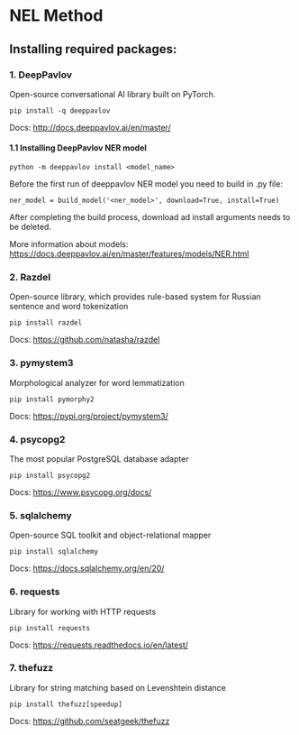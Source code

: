 # NEL Method

## Installing required packages:

### 1. DeepPavlov
Open-source conversational AI library built on PyTorch.
```no-highlight
pip install -q deeppavlov
```
Docs: http://docs.deeppavlov.ai/en/master/

#### 1.1 Installing DeepPavlov NER model
```no-highlight
python -m deeppavlov install <model_name>  
```
Before the first run of deeppavlov NER model you need to build in .py file:
```no-highlight
ner_model = build_model('<ner_model>', download=True, install=True)
```
After completing the build process, download ad install arguments needs to be deleted.

More information about models: https://docs.deeppavlov.ai/en/master/features/models/NER.html

### 2. Razdel
Open-source library, which provides rule-based system for Russian sentence and word tokenization
```no-highlight
pip install razdel
```
Docs: https://github.com/natasha/razdel

### 3. pymystem3
Morphological analyzer for word lemmatization
```no-highlight
pip install pymorphy2
```
Docs: https://pypi.org/project/pymystem3/

### 4. psycopg2
The most popular PostgreSQL database adapter
```no-highlight
pip install psycopg2
```
Docs: https://www.psycopg.org/docs/

### 5. sqlalchemy
Open-source SQL toolkit and object-relational mapper
```no-highlight
pip install sqlalchemy
```
Docs: https://docs.sqlalchemy.org/en/20/

### 6. requests
Library for working with HTTP requests
```no-highlight
pip install requests
```
Docs: https://requests.readthedocs.io/en/latest/


### 7. thefuzz
Library for string matching based on Levenshtein distance
```no-highlight
pip install thefuzz[speedup]
```
Docs: https://github.com/seatgeek/thefuzz

